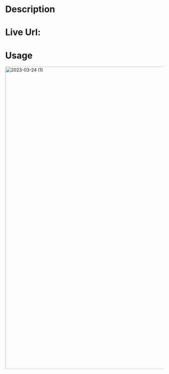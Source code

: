 
# Description

# Live Url:


# Usage

<img width="960" alt="2023-03-24 (1)" src="https://user-images.githubusercontent.com/123782523/227651720-9c74e06b-7663-4510-a8e3-eb62fdf8fa30.png">

